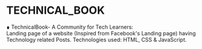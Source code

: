 # TECHNICAL_BOOK
∎ TechnicalBook- A Community for Tech Learners:  
Landing page of a website (Inspired from Facebook's Landing page) having Technology related Posts. Technologies used: HTML, CSS &amp; JavaScript.
